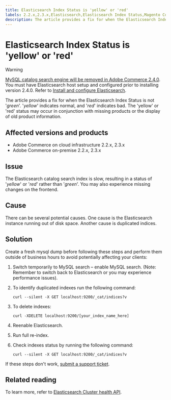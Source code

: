 ```yaml
---
title: Elasticsearch Index Status is 'yellow' or 'red'
labels: 2.2.x,2.3.x,Elasticsearch,Elasticsearch Index Status,Magento Commerce,Magento Commerce Cloud,how to,red,yellow,troubleshooting,Adobe Commerce,cloud infrastructure,on-premises
description: The article provides a fix for when the Elasticsearch Index Status is not '*green*'. '*yellow*' indicates normal, and '*red*' indicates bad. The 'yellow' or 'red' status may occur in conjunction with missing products or the display of old product information.
---
```


# Elasticsearch Index Status is 'yellow' or 'red'

>[!WARNING]
>
> [MySQL catalog search engine will be removed in Adobe Commerce 2.4.0](https://support.magento.com/hc/en-us/articles/360043144271-MySQL-catalog-search-engine-will-be-removed-in-all-versions-of-Magento-2-4-0). You must have Elasticsearch host setup and configured prior to installing version 2.4.0. Refer to [Install and configure Elasticsearch](https://devdocs.magento.com/guides/v2.3/config-guide/elasticsearch/es-overview.html).

The article provides a fix for when the Elasticsearch Index Status is not '*green*'. '*yellow*' indicates normal, and '*red*' indicates bad. The 'yellow' or 'red' status may occur in conjunction with missing products or the display of old product information.

## Affected versions and products

* Adobe Commerce on cloud infrastructure 2.2.x, 2.3.x
* Adobe Commerce on-premise 2.2.x, 2.3.x

## Issue

The Elasticsearch catalog search index is slow, resulting in a status of '*yellow*' or '*red*' rather than '*green*'. You may also experience missing changes on the frontend.

## Cause

There can be several potential causes. One cause is the Elasticsearch instance running out of disk space. Another cause is duplicated indices.

## Solution

Create a fresh mysql dump before following these steps and perform them outside of business hours to avoid potentially affecting your clients:

1. Switch temporarily to MySQL search &ndash;  enable MySQL search. (Note: Remember to switch back to Elasticsearch or you may experience performance issues).
1. To identify duplicated indexes run the following command:

    ```clike
    curl --silent -X GET localhost:9200/_cat/indices?v
    ```

1. To delete indexes:

    ```clike
    curl -XDELETE localhost:9200/[your_index_name_here]
    ```

1. Reenable Elasticsearch.
1. Run full re-index.
1. Check indexes status by running the following command:

    ```clike
    curl --silent -X GET localhost:9200/_cat/indices?v
    ```

If these steps don't work, [submit a support ticket](https://support.magento.com/hc/en-us/articles/360000913794#submit-ticket).

## Related reading

To learn more, refer to [Elasticsearch Cluster health API](https://www.elastic.co/guide/en/elasticsearch/reference/current/cluster-health.html). 

